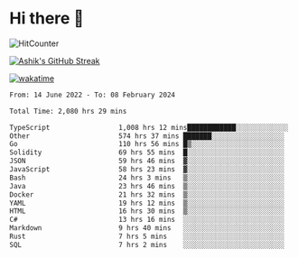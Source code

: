 # Hi there 👋

![HitCounter](https://hits.seeyoufarm.com/api/count/incr/badge.svg?url=https%3A%2F%2Fgithub.com%2Fashrhmn1212%2Fhit-counter)

<!-- ![Contribution Graph](https://github-readme-activity-graph.cyclic.app/graph?username=ashrhmn) -->


<!-- [![Top Langs](https://github-readme-stats.vercel.app/api/top-langs/?username=ashrhmn&layout=compact&theme=synthwave&langs_count=10&card_width=445)](https://github.com/anuraghazra/github-readme-stats) -->

[![Ashik's GitHub Streak](https://github-readme-streak-stats.herokuapp.com/?user=ashrhmn&theme=blood&fire=DD7F1C&background=151515&dates=9f9f9f&border=DD2727)](https://git.io/streak-stats)

<!-- ![Ashik's GitHub stats](https://github-readme-stats.vercel.app/api/?username=ashrhmn&show_icons=true&title_color=fff&icon_color=79ff97&text_color=9f9f9f&bg_color=151515) -->

[![wakatime](https://wakatime.com/badge/user/3df86613-ba63-4631-8e65-0ff18e7becad.svg)](https://wakatime.com/@3df86613-ba63-4631-8e65-0ff18e7becad)

<!--START_SECTION:waka-->

```txt
From: 14 June 2022 - To: 08 February 2024

Total Time: 2,080 hrs 29 mins

TypeScript                 1,008 hrs 12 mins████████████░░░░░░░░░░░░░   48.46 %
Other                      574 hrs 37 mins ███████░░░░░░░░░░░░░░░░░░   27.62 %
Go                         110 hrs 56 mins █▒░░░░░░░░░░░░░░░░░░░░░░░   05.33 %
Solidity                   69 hrs 55 mins  █░░░░░░░░░░░░░░░░░░░░░░░░   03.36 %
JSON                       59 hrs 46 mins  ▓░░░░░░░░░░░░░░░░░░░░░░░░   02.87 %
JavaScript                 58 hrs 23 mins  ▓░░░░░░░░░░░░░░░░░░░░░░░░   02.81 %
Bash                       24 hrs 3 mins   ▒░░░░░░░░░░░░░░░░░░░░░░░░   01.16 %
Java                       23 hrs 46 mins  ▒░░░░░░░░░░░░░░░░░░░░░░░░   01.14 %
Docker                     21 hrs 32 mins  ▒░░░░░░░░░░░░░░░░░░░░░░░░   01.04 %
YAML                       19 hrs 12 mins  ▒░░░░░░░░░░░░░░░░░░░░░░░░   00.92 %
HTML                       16 hrs 30 mins  ▒░░░░░░░░░░░░░░░░░░░░░░░░   00.79 %
C#                         13 hrs 16 mins  ░░░░░░░░░░░░░░░░░░░░░░░░░   00.64 %
Markdown                   9 hrs 40 mins   ░░░░░░░░░░░░░░░░░░░░░░░░░   00.47 %
Rust                       7 hrs 5 mins    ░░░░░░░░░░░░░░░░░░░░░░░░░   00.34 %
SQL                        7 hrs 2 mins    ░░░░░░░░░░░░░░░░░░░░░░░░░   00.34 %
```

<!--END_SECTION:waka-->


<!--### Most Used Languages
<img src="https://wakatime.com/share/@ashrhmn/24ecb986-5bf8-4607-af7f-0aab08908d8c.png" />

### Favourite Tools
<img src="https://wakatime.com/share/@ashrhmn/f4e08015-f3bc-460a-9228-95a3ba11c604.png" />-->

